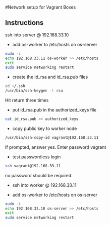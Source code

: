 #Network setup for Vagrant Boxes

## Instructions

 ssh into server @ 192.168.33.10

- add os-worker to /etc/hosts on os-server
```sh
sudo -i
echo 192.168.33.11 os-worker >> /etc/hosts
exit
sudo service networking restart
```

- create the id_rsa and id_rsa.pub files
```sh
cd ~/.ssh
/usr/bin/ssh-keygen -t rsa
```
Hit return three times

- put id_rsa.pub in the authorized_keys file
```sh
cat id_rsa.pub >> authorized_keys
```

- copy public key to worker node
```sh
/usr/bin/ssh-copy-id vagrant@192.168.33.11
```
If prompted, answer yes.  Enter password vagrant

- test passwordless login
```sh
ssh vagrant@192.168.33.11
```
no password should be required

- ssh into worker @ 192.168.33.11

- add os-worker to /etc/hosts on os-server
```sh
sudo -i
echo 192.168.33.10 os-server >> /etc/hosts
exit
sudo service networking restart
```
